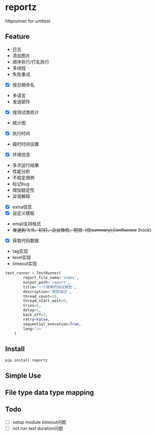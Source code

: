 # reportz

httprunner for unittest

## Feature
- 日志
- 添加图片
- 顺序执行/打乱执行
- 多线程
- 失败重试
- [x] 按日期命名
- 多语言
- 发送邮件
- [x] 按测试类统计
- 统计图
- [x] 执行时间
- 超时时间设置
- [x] 环境信息
- 多次运行结果
- 性能分析
- 不稳定用例
- 标记bug
- 增加稳定性
- 异常解释
- [x] extra信息
- [x] 自定义模板
- email支持格式
- ~~发送到飞书、钉钉、企业微信，短信（仅summary),Confluence~~  (hook)
- [x] 获取代码数据
- tag实现
- level实现
- timeout实现


```python
test_runner = TestRunner(
        report_file_name='index',
        output_path='report',
        title='一个简单的测试报告',
        description='随意描述',
        thread_count=10,
        thread_start_wait=0,
        tries=5,
        delay=1,
        back_off=2,
        retry=False,
        sequential_execution=True,
        lang='cn'
    )
```
## Install
```
pip install reportz
```

## Simple Use


## File type data type mapping


## Todo
- [ ] setup module timeout问题
- [ ] not run test duration问题